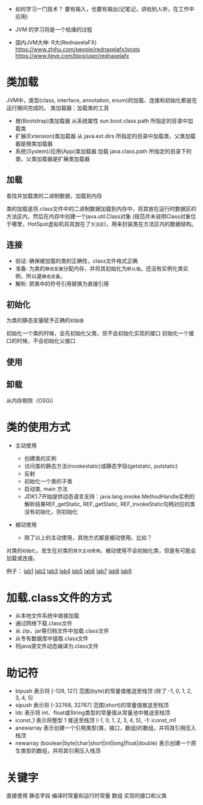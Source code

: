 - 如何学习一门技术？
  要有输入，也要有输出(记笔记，讲给别人听，在工作中应用)
  
- JVM 的学习将是一个枯燥的过程

- 国内JVM大神: R大(RednaxelaFX)  https://www.zhihu.com/people/rednaxelafx/posts
                                https://www.iteye.com/blog/user/rednaxelafx

# 类加载
JVM中，类型(class, interface, annotation, enum)的加载、连接和初始化都是在运行期间完成的。
类加载器：加载类的工具

- 根(Bootstrap)类加载器 
  从系统属性 sun.boot.class.path 所指定的目录中加载类
- 扩展(Extension)类加载器
  从 java.ext.dirs 所指定的目录中加载类，父类加载器是根类加载器
- 系统(System)/应用(App)类加载器
  加载 java.class.path 所指定的目录下的类，父类加载器是扩展类加载器
## 加载
查找并加载类的二进制数据，加载到内存

类的加载是将.class文件中的二进制数据加载到内存中，将其放在运行时数据区的方法区内，然后在内存中创建一个java.util.Class对象
(规范并未说明Class对象位于哪里，HotSpot虚拟机将其放在了`方法区`)，用来封装类在方法区内的数据结构。

## 连接
- 验证: 确保被加载的类的正确性，class文件格式正确
- 准备: 为类的`静态变量`分配内存，并将其初始化为`默认值`。还没有实例化类实例，所以是`静态变量`。
- 解析: 把类中的符号引用替换为直接引用

## 初始化
为类的静态变量赋予正确的`初始值`

初始化一个类的时候，会先初始化父类，但不会初始化实现的接口
初始化一个接口的时候，不会初始化父接口

## 使用

## 卸载
从内存剔除（OSGi）

# 类的使用方式
- 主动使用
  - 创建类的实例
  - 访问类的静态方法(invokestatic)或静态字段(getstatic, putstatic)
  - 反射
  - 初始化一个类的子类
  - 启动类, main 方法
  - JDK1.7开始提供动态语言支持：java.lang.invoke.MethodHandle实例的解析结果REF_getStatic, REF_getStatic, REF_invokeStatic句柄对应的类没有初始化，则初始化
  
- 被动使用
  - 除了以上的主动使用，其他方式都是被动使用。比如？
  
对类的`初始化`，发生在对类的`首次主动使用`，被动使用不会初始化类，但是有可能会加载或连接。

例子：
[lab1](../src/jvm/lab1) 
[lab2](../src/jvm/lab2)
[lab3](../src/jvm/lab3)
[lab4](../src/jvm/lab4)
[lab5](../src/jvm/lab5)
[lab6](../src/jvm/lab6)
[lab7](../src/jvm/lab7)
[lab8](../src/jvm/lab8)
[lab9](../src/jvm/lab9)
 
# 加载.class文件的方式
- 从本地文件系统中直接加载
- 通过网络下载.class文件
- 从 zip，jar等归档文件中加载.class文件
- 从专有数据库中提取.class文件
- 将java源文件动态编译为.class文件

# 助记符
- bipush 表示将 [-128, 127] 范围(byte)的常量值推送至栈顶 (除了 -1, 0, 1, 2, 3, 4, 5)
- sipush 表示将 [-32768, 32767] 范围(short)的常量值推送至栈顶
- ldc 表示将 int、float或String类型的常量值从常量池中推送至栈顶
- iconst_1 表示将整型 1 推送至栈顶 (-1, 0, 1, 2, 3, 4, 5), -1: iconst_m1
- anewarray 表示创建一个引用类型(类，接口，数组)的数组，并将其引用压入栈顶
- newarray (boolean|byte|char|short|int|long|float|double) 表示创建一个原生类型的数组，并将其引用压入栈顶

# 关键字
直接使用
静态字段
编译时常量和运行时常量
数组
实现的接口和父类